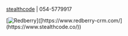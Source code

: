 [stealthcode](https://www.stealthcode.co/)
 | 054-5779917
 
[![Redberry]([https://res.cloudinary.com/dojmo7vcc/image/upload/v1705046569/gh-banner_drtxqj.gif](https://media.licdn.com/dms/image/v2/D4E16AQEyGhD8TfX4jg/profile-displaybackgroundimage-shrink_350_1400/profile-displaybackgroundimage-shrink_350_1400/0/1728050900488?e=1734566400&v=beta&t=y7l0op-xjZ1Nyb6CfftMcziPdhc4SEJw3jcn_M9k_4E))]([https://www.redberry-crm.com/](https://www.stealthcode.co/))

